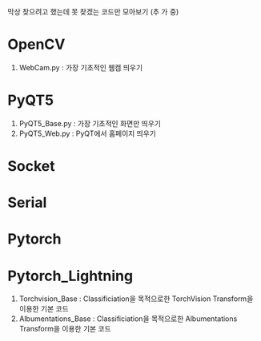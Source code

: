 막상 찾으려고 했는데 못 찾겠는 코드만 모아보기 (추 가 중)
# OpenCV
1. WebCam.py : 가장 기초적인 웹캠 띄우기
# PyQT5
1. PyQT5_Base.py : 가장 기초적인 화면만 띄우기
2. PyQT5_Web.py :  PyQT에서 홈페이지 띄우기
# Socket
# Serial
# Pytorch
# Pytorch_Lightning
1. Torchvision_Base : Classificiation을 목적으로한 TorchVision Transform을 이용한 기본 코드 
1. Albumentations_Base : Classificiation을 목적으로한 Albumentations Transform을 이용한 기본 코드
